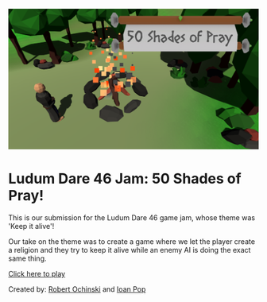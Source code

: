 ![Image of Submission](Static/50ShadesOfPray.PNG)

# Ludum Dare 46 Jam: 50 Shades of Pray!

This is our submission for the Ludum Dare 46 game jam, whose theme was 'Keep it alive'!

Our take on the theme was to create a game where we let the player create a religion and they try to keep it alive while an enemy AI is doing the exact same thing.

[Click here to play](https://ioan-pop.github.io/LD46Jam/)

Created by: [Robert Ochinski](https://github.com/ochinski) and [Ioan Pop](github.com/ioan-pop)
